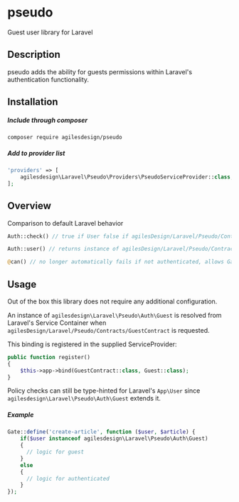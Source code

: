 # pseudo
Guest user library for Laravel

## Description
pseudo adds the ability for guests permissions within Laravel's authentication functionality.

## Installation

##### Include through composer

`composer require agilesdesign/pseudo`

##### Add to provider list

```php
'providers' => [
    agilesdesign\Laravel\Pseudo\Providers\PseudoServiceProvider::class,
];
```

## Overview
Comparison to default Laravel behavior
```php
Auth::check() // true if User false if agilesDesign/Laravel/Pseudo/Contracts/GuestContract 
```

```php
Auth::user() // returns instance of agilesDesign/Laravel/Pseudo/Contracts/GuestContract instead of null if no user found
```

```php
@can() // no longer automatically fails if not authenticated, allows Gate to be checked
```

## Usage
Out of the box this library does not require any additional configuration.

An instance of `agilesdesign\Laravel\Pseudo\Auth\Guest` is resolved from Laravel's Service Container when `agilesDesign/Laravel/Pseudo/Contracts/GuestContract` is requested.

This binding is registered in the supplied ServiceProvider:

```php
public function register()
{
    $this->app->bind(GuestContract::class, Guest::class);
}
```

Policy checks can still be type-hinted for Laravel's `App\User` since `agilesdesign\Laravel\Pseudo\Auth\Guest` extends it.

##### Example
```php
Gate::define('create-article', function ($user, $article) {
    if($user instanceof agilesdesign\Laravel\Pseudo\Auth\Guest)
    {
      // logic for guest
    }
    else
    {
      // logic for authenticated
    }
});
```





